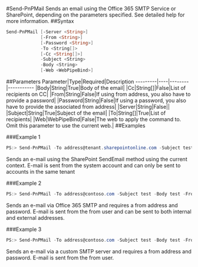 #Send-PnPMail
Sends an email using the Office 365 SMTP Service or SharePoint, depending on the parameters specified. See detailed help for more information.
##Syntax
```powershell
Send-PnPMail [-Server <String>]
             [-From <String>]
             [-Password <String>]
             -To <String[]>
             [-Cc <String[]>]
             -Subject <String>
             -Body <String>
             [-Web <WebPipeBind>]
```


##Parameters
Parameter|Type|Required|Description
---------|----|--------|-----------
|Body|String|True|Body of the email|
|Cc|String[]|False|List of recipients on CC|
|From|String|False|If using from address, you also have to provide a password|
|Password|String|False|If using a password, you also have to provide the associated from address|
|Server|String|False||
|Subject|String|True|Subject of the email|
|To|String[]|True|List of recipients|
|Web|WebPipeBind|False|The web to apply the command to. Omit this parameter to use the current web.|
##Examples

###Example 1
```powershell
PS:> Send-PnPMail -To address@tenant.sharepointonline.com -Subject test -Body test
```
Sends an e-mail using the SharePoint SendEmail method using the current context. E-mail is sent from the system account and can only be sent to accounts in the same tenant

###Example 2
```powershell
PS:> Send-PnPMail -To address@contoso.com -Subject test -Body test -From me@tenant.onmicrosoft.com -Password xyz
```
Sends an e-mail via Office 365 SMTP and requires a from address and password. E-mail is sent from the from user and can be sent to both internal and external addresses.

###Example 3
```powershell
PS:> Send-PnPMail -To address@contoso.com -Subject test -Body test -From me@server.net -Password xyz -Server yoursmtp.server.net
```
Sends an e-mail via a custom SMTP server and requires a from address and password. E-mail is sent from the from user.
